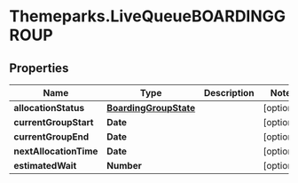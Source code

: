 # Themeparks.LiveQueueBOARDINGGROUP

## Properties

Name | Type | Description | Notes
------------ | ------------- | ------------- | -------------
**allocationStatus** | [**BoardingGroupState**](BoardingGroupState.md) |  | [optional] 
**currentGroupStart** | **Date** |  | [optional] 
**currentGroupEnd** | **Date** |  | [optional] 
**nextAllocationTime** | **Date** |  | [optional] 
**estimatedWait** | **Number** |  | [optional] 


